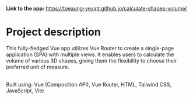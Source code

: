 **Link to the app:** https://toeaung-yeyint.github.io/calculate-shapes-volume/
<br/>

# Project description

This fully-fledged Vue app utilizes Vue Router to create a single-page
application (SPA) with multiple views. It enables users to calculate the
volume of various 3D shapes, giving them the flexibility to choose their
preferred unit of measure.

<br/>
Built using: Vue (Composition API), Vue Router, HTML, Tailwind CSS, JavaScript, Vite
